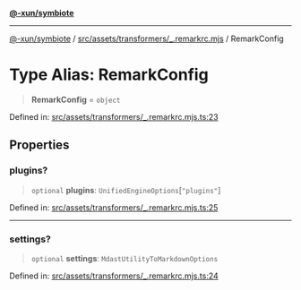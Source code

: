 [**@-xun/symbiote**](../../../../../README.md)

***

[@-xun/symbiote](../../../../../README.md) / [src/assets/transformers/\_.remarkrc.mjs](../README.md) / RemarkConfig

# Type Alias: RemarkConfig

> **RemarkConfig** = `object`

Defined in: [src/assets/transformers/\_.remarkrc.mjs.ts:23](https://github.com/Xunnamius/symbiote/blob/1ec1b7bdf126210dcfd31b34e7c9448cbcc26d1c/src/assets/transformers/_.remarkrc.mjs.ts#L23)

## Properties

### plugins?

> `optional` **plugins**: `UnifiedEngineOptions`\[`"plugins"`\]

Defined in: [src/assets/transformers/\_.remarkrc.mjs.ts:25](https://github.com/Xunnamius/symbiote/blob/1ec1b7bdf126210dcfd31b34e7c9448cbcc26d1c/src/assets/transformers/_.remarkrc.mjs.ts#L25)

***

### settings?

> `optional` **settings**: `MdastUtilityToMarkdownOptions`

Defined in: [src/assets/transformers/\_.remarkrc.mjs.ts:24](https://github.com/Xunnamius/symbiote/blob/1ec1b7bdf126210dcfd31b34e7c9448cbcc26d1c/src/assets/transformers/_.remarkrc.mjs.ts#L24)
